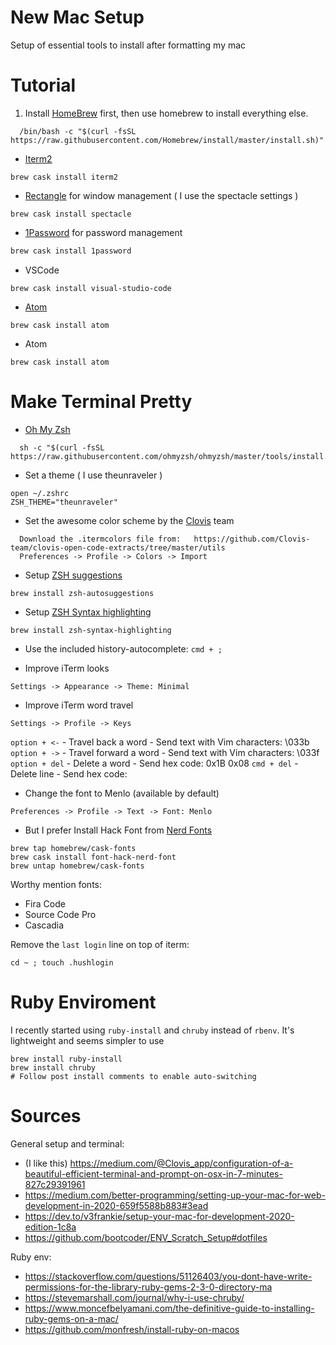 # New Mac Setup
Setup of essential tools to install after formatting my mac

# Tutorial
1. Install [HomeBrew](https://brew.sh) first, then use homebrew to install everything else.
```
  /bin/bash -c "$(curl -fsSL https://raw.githubusercontent.com/Homebrew/install/master/install.sh)"
``` 

- [Iterm2](https://iterm2.com)
```
brew cask install iterm2
``` 

- [Rectangle](https://rectangleapp.com) for window management ( I use the spectacle settings )
``` 
brew cask install spectacle
```

- [1Password](https://1password.com) for password management 
```bash
brew cask install 1password
```

- VSCode 
``` 
brew cask install visual-studio-code
``` 

- [Atom](https://atom.io/)
``` 
brew cask install atom 
``` 

- Atom 
```
brew cask install atom
``` 

# Make Terminal Pretty
- [Oh My Zsh](https://ohmyz.sh)
``` 
  sh -c "$(curl -fsSL https://raw.githubusercontent.com/ohmyzsh/ohmyzsh/master/tools/install.sh)"
``` 

- Set a theme ( I use theunraveler )
``` 
open ~/.zshrc
ZSH_THEME="theunraveler"
``` 

- Set the awesome color scheme by the [Clovis](http://www.clovis.pro) team
``` 
  Download the .itermcolors file from:   https://github.com/Clovis-team/clovis-open-code-extracts/tree/master/utils
  Preferences -> Profile -> Colors -> Import 
```

- Setup [ZSH suggestions](https://github.com/zsh-users/zsh-autosuggestions)
```
brew install zsh-autosuggestions
``` 

- Setup [ZSH Syntax highlighting](https://github.com/zsh-users/zsh-syntax-highlighting)
``` 
brew install zsh-syntax-highlighting
``` 

- Use the included history-autocomplete: `cmd + ;` 

- Improve iTerm looks
```
Settings -> Appearance -> Theme: Minimal 
``` 

- Improve iTerm word travel 
``` 
Settings -> Profile -> Keys
```
`option + <-` - Travel back a word - Send text with Vim characters: \033b
`option + ->` - Travel forward a word - Send text with Vim characters: \033f
`option + del` - Delete a word - Send hex code: 0x1B 0x08
`cmd + del` - Delete line - Send hex code: 

- Change the font to Menlo (available by default)
```
Preferences -> Profile -> Text -> Font: Menlo
``` 

- But I prefer Install Hack Font from [Nerd Fonts](https://github.com/ryanoasis/nerd-fonts#option-4-homebrew-fonts)
``` 
brew tap homebrew/cask-fonts
brew cask install font-hack-nerd-font
brew untap homebrew/cask-fonts
``` 

Worthy mention fonts:
- Fira Code 
- Source Code Pro
- Cascadia 

Remove the `last login` line on top of iterm:
``` 
cd ~ ; touch .hushlogin
``` 

# Ruby Enviroment 

I recently started using `ruby-install` and `chruby` instead of `rbenv`.
It's lightweight and seems simpler to use
```
brew install ruby-install
brew install chruby
# Follow post install comments to enable auto-switching 
``` 


# Sources
General setup and terminal:
- (I like this) https://medium.com/@Clovis_app/configuration-of-a-beautiful-efficient-terminal-and-prompt-on-osx-in-7-minutes-827c29391961
- https://medium.com/better-programming/setting-up-your-mac-for-web-development-in-2020-659f5588b883#3ead
- https://dev.to/v3frankie/setup-your-mac-for-development-2020-edition-1c8a
- https://github.com/bootcoder/ENV_Scratch_Setup#dotfiles

Ruby env:
- https://stackoverflow.com/questions/51126403/you-dont-have-write-permissions-for-the-library-ruby-gems-2-3-0-directory-ma
- https://stevemarshall.com/journal/why-i-use-chruby/
- https://www.moncefbelyamani.com/the-definitive-guide-to-installing-ruby-gems-on-a-mac/
- https://github.com/monfresh/install-ruby-on-macos
